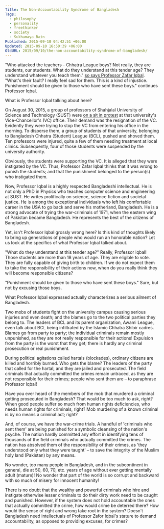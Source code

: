 ```yaml
---
Title: The Non-Accountability Syndrome of Bangladesh
Tags:
  - philosophy
  - personality
  - freethinker
  - society
  - Sukhamaya Bain
Published: 2015-09-10 04:42:51 +06:00
Updated: 2015-09-10 16:50:39 +06:00
OldURL: 2015/09/10/the-non-accountability-syndrome-of-bangladesh/
---
```


"Who attacked the teachers - Chhatra League boys? Not really, they are students, our students. What do they understand at this tender age? They understand whatever you teach them." <a href="https://primenews.com.bd/en/?p=18538">so says Professor Zafar Iqbal</a>. "What's their fault? I really feel sad for them. This is a kind of injustice. Punishment should be given to those who have sent these boys." continues Professor Iqbal.

What is Professor Iqbal talking about here?

On August 30, 2015, a group of professors of Shahjalal University of Science and Technology (SUST) were <a href="https://www.bdreports24.com/sust-teachers-assaulted-by-bcl-men/">on a sit in protest</a> at that university's Vice-Chancellor's (VC) office. Their demand was the resignation of the VC. Evidently they were trying to stop the VC from entering his office in the morning. To disperse them, a group of students of that university, belonging to Bangladesh Chhatra (Student) League (BCL), pushed and shoved them. Ten professors were injured, quite a few of them needing treatment at local clinics. Subsequently, four of those students were suspended by the university authority.

Obviously, the students were supporting the VC. It is alleged that they were instigated by the VC. Thus, Professor Zafar Iqbal thinks that it was wrong to punish the students; and that the punishment belonged to the person(s) who instigated them.

Now, Professor Iqbal is a highly respected Bangladeshi intellectual. He is not only a PhD in Physics who teaches computer science and engineering at SUST. He writes prolifically on science, science fiction and societal justice. He is among the exceptional individuals who left his comfortable career in the USA to go back and serve his motherland, Bangladesh. He is a strong advocate of trying the war-criminals of 1971, when the eastern wing of Pakistan became Bangladesh. He represents the best of the citizens of Bangladesh.

Yet, isn't Professor Iqbal grossly wrong here? Is this kind of thoughts likely to bring up generations of people who would run an honorable nation? Let us look at the specifics of what Professor Iqbal talked about.

"What do they understand at this tender age?" Really, Professor Iqbal! Those students are more than 18 years of age. They are eligible to vote. They are fully capable of giving birth to children. If we do not expect them to take the responsibility of their actions now, when do you really think they will become responsible citizens?

"Punishment should be given to those who have sent these boys." Sure, but not by excusing those boys.

What Professor Iqbal expressed actually characterizes a serious ailment of Bangladesh.

Two mobs of students fight on the university campus causing serious injuries and even death; and the blames go to the two political parties they belong to. The leaders of BCL and its parent organization, Awami League, even talk about BCL being infiltrated by the Islamic Chhatra Shibir cadres. Blames go from party to party; the individual criminals remain mostly unpunished, as they are not really responsible for their actions! Expulsion from the party is the worst that they get; there is hardly any criminal prosecution or real punishment.

During political agitations called hartals (blockades), ordinary citizens are killed and horribly burned. Who gets the blame? The leaders of the party that called for the hartal, and they are jailed and prosecuted. The field criminals that actually committed the crimes remain untraced, as they are not responsible for their crimes; people who sent them are – to paraphrase Professor Iqbal!

Have you ever heard of the members of the mob that murdered a criminal getting prosecuted in Bangladesh? That would be too much to ask, right? When good people suffer so much from human rights deficiencies, who needs human rights for criminals, right? Mob murdering of a known criminal is by no means a criminal act; right?

And, of course, we have the war-crime trials. A handful of 'criminals who sent them' are being punished for a symbolic cleansing of the nation's psyche. The nation hardly committed any effort in identifying tens of thousands of the field criminals who actually committed the crimes. The nation has absolved them of the responsibility of their crimes, as 'they understood only what they were taught' – to save the integrity of the Muslim holy land (Pakistan) by any means.  

No wonder, too many people in Bangladesh, and in the subcontinent in general, die at 50, 60, 70, etc. years of age without ever getting mentally adult (mature)! No wonder that part of the world is so corrupt and backward with so much of misery for innocent humanity!

There is no doubt that the wealthy and powerful criminals who hire and instigate otherwise lesser criminals to do their dirty work need to be caught and punished. However, if the system does not hold accountable the ones that actually committed the crime, how would crime be deterred there? How would the sense of right and wrong take root in the system? Doesn't Bangladesh need intellectuals of Professor Zafor Iqbal's stature to demand accountability, as opposed to providing excuses, for crimes?
